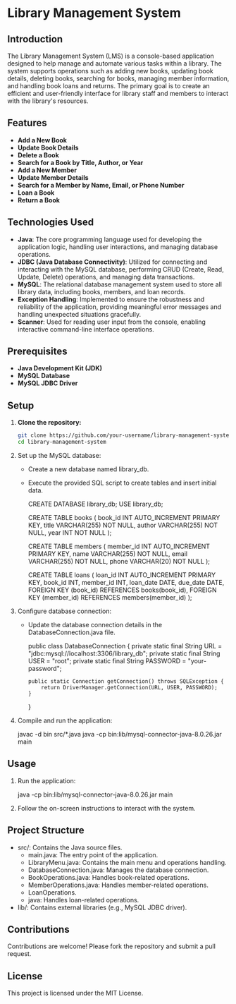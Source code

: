 # Library Management System

## Introduction

The Library Management System (LMS) is a console-based application designed to help manage and automate various tasks within a library. The system supports operations such as adding new books, updating book details, deleting books, searching for books, managing member information, and handling book loans and returns. The primary goal is to create an efficient and user-friendly interface for library staff and members to interact with the library's resources.

## Features

- **Add a New Book**
- **Update Book Details**
- **Delete a Book**
- **Search for a Book by Title, Author, or Year**
- **Add a New Member**
- **Update Member Details**
- **Search for a Member by Name, Email, or Phone Number**
- **Loan a Book**
- **Return a Book**

## Technologies Used

- **Java**: The core programming language used for developing the application logic, handling user interactions, and managing database operations.
- **JDBC (Java Database Connectivity)**: Utilized for connecting and interacting with the MySQL database, performing CRUD (Create, Read, Update, Delete) operations, and managing data transactions.
- **MySQL**: The relational database management system used to store all library data, including books, members, and loan records.
- **Exception Handling**: Implemented to ensure the robustness and reliability of the application, providing meaningful error messages and handling unexpected situations gracefully.
- **Scanner**: Used for reading user input from the console, enabling interactive command-line interface operations.

## Prerequisites

- **Java Development Kit (JDK)**
- **MySQL Database**
- **MySQL JDBC Driver**

## Setup

1. **Clone the repository:**
   ```bash
   git clone https://github.com/your-username/library-management-system.git
   cd library-management-system
   
2. Set up the MySQL database:
   - Create a new database named library_db.
   - Execute the provided SQL script to create tables and insert initial data.
    
     CREATE DATABASE library_db;
     USE library_db;

     CREATE TABLE books (
         book_id INT AUTO_INCREMENT PRIMARY KEY,
         title VARCHAR(255) NOT NULL,
         author VARCHAR(255) NOT NULL,
         year INT NOT NULL
     );

     CREATE TABLE members (
         member_id INT AUTO_INCREMENT PRIMARY KEY,
         name VARCHAR(255) NOT NULL,
         email VARCHAR(255) NOT NULL,
         phone VARCHAR(20) NOT NULL
     );

     CREATE TABLE loans (
         loan_id INT AUTO_INCREMENT PRIMARY KEY,
         book_id INT,
         member_id INT,
         loan_date DATE,
         due_date DATE,
         FOREIGN KEY (book_id) REFERENCES books(book_id),
         FOREIGN KEY (member_id) REFERENCES members(member_id)
     );
     
3. Configure database connection:
   - Update the database connection details in the DatabaseConnection.java file.
    
     public class DatabaseConnection {
         private static final String URL = "jdbc:mysql://localhost:3306/library_db";
         private static final String USER = "root";
         private static final String PASSWORD = "your-password";

         public static Connection getConnection() throws SQLException {
             return DriverManager.getConnection(URL, USER, PASSWORD);
         }
     }
     
4. Compile and run the application:
  
   javac -d bin src/*.java
   java -cp bin:lib/mysql-connector-java-8.0.26.jar main
   
## Usage

1. Run the application:
  
   java -cp bin:lib/mysql-connector-java-8.0.26.jar main
   
2. Follow the on-screen instructions to interact with the system.

## Project Structure

- src/: Contains the Java source files.
  - main.java: The entry point of the application.
  - LibraryMenu.java: Contains the main menu and operations handling.
  - DatabaseConnection.java: Manages the database connection.
  - BookOperations.java: Handles book-related operations.
  - MemberOperations.java: Handles member-related operations.
  - LoanOperations.
  - java: Handles loan-related operations.
- lib/: Contains external libraries (e.g., MySQL JDBC driver).

## Contributions

Contributions are welcome! Please fork the repository and submit a pull request.

## License

This project is licensed under the MIT License.
